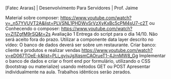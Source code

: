 [Fatec Araras] | Desenvolvimento Para Servidores | Prof. Jaime

Material sobre composer:
https://www.youtube.com/watch?v=_n57YVUVT2A&list=PLVSNL1PHDWvSrVzXyKxBc5cPM4sU7-c2T
ou
Conhecendo o composer:
https://www.youtube.com/watch?v=Zl1ZgfM9rSQ&t=2s
Avaliação 1
Entrega do script para o dia 14/10. Não será aceito fora do prazo.
Utilizar a componente data layer descrito no vídeo:
O banco de dados deverá ser sobre um restaurante.
Criar banco: cliente e produtos e realizar vendas
https://www.youtube.com/watch?v=eD067TOeE-k&list=PLi_gvjvJgXqsmCAOrueT1-4JrnMW8_Gg
Implementar o banco de dados e criar o front end por formulário, utilizando o
CSS (bootstrap ou materialize) usando métodos GET ou POST
Apresentar individualmente na aula.
Trabalhos idênticos serão zerados.
